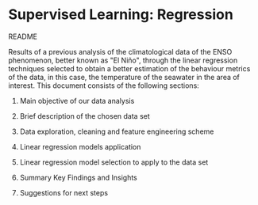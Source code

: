 # Supervised Learning: Regression

README

Results of a previous analysis of the climatological data of the ENSO phenomenon, better known as "El Niño", through the linear regression techniques selected to obtain a better estimation of the behaviour metrics of the data, in this case, the temperature of the seawater in the area of interest. This document consists of the following sections:

1. Main objective of our data analysis

2. Brief description of the chosen data set

3. Data exploration, cleaning and feature engineering scheme

4. Linear regression models application

5. Linear regression model selection to apply to the data set

6. Summary Key Findings and Insights

7. Suggestions for next steps
